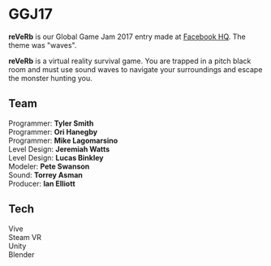 # GGJ17
**reVeRb** is our Global Game Jam 2017 entry made at [Facebook HQ](http://globalgamejam.org/2017/jam-sites/facebook-hq). The theme was "waves".

**reVeRb** is a virtual reality survival game. You are trapped in a pitch black room and must use sound waves to navigate your surroundings and escape the monster hunting you.

## Team
Programmer: **Tyler Smith**  
Programmer: **Ori Hanegby**  
Programmer: **Mike Lagomarsino**  
Level Design: **Jeremiah Watts**  
Level Design: **Lucas Binkley**  
Modeler: **Pete Swanson**  
Sound: **Torrey Asman**  
Producer:  **Ian Elliott**   


## Tech
Vive  
Steam VR  
Unity  
Blender

